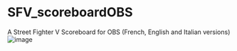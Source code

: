 # SFV_scoreboardOBS
A Street Fighter V Scoreboard for OBS (French, English and Italian versions)
![image](https://user-images.githubusercontent.com/124369164/226541395-ea3409e3-c3b3-48a7-974a-47de52204b24.png)
